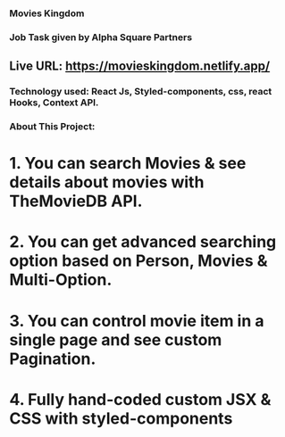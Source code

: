 ### Movies Kingdom
### Job Task given by Alpha Square Partners

## Live URL: https://movieskingdom.netlify.app/

### Technology used: React Js, Styled-components, css, react Hooks, Context API.


### About This Project:

# 1. You can search Movies & see details about movies with TheMovieDB API.
# 2. You can get advanced searching option based on Person, Movies & Multi-Option.
# 3. You can control movie item in a single page and see custom Pagination.
# 4. Fully hand-coded custom JSX & CSS with styled-components
